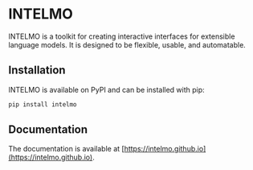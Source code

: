 # INTELMO

INTELMO is a toolkit for creating interactive interfaces for extensible language models. It is designed to be flexible, usable, and automatable.

## Installation

INTELMO is available on PyPI and can be installed with pip:

```bash
pip install intelmo
```

## Documentation

The documentation is available at [https://intelmo.github.io](https://intelmo.github.io).
